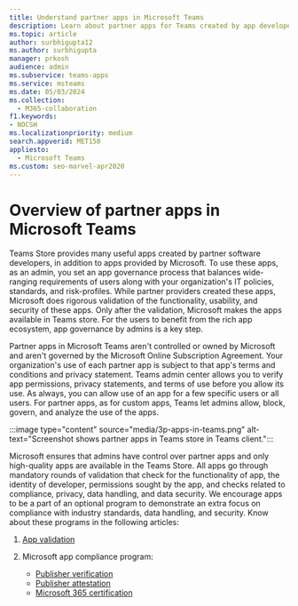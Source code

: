 ```yaml
---
title: Understand partner apps in Microsoft Teams
description: Learn about partner apps for Teams created by app developers and by Microsoft partners.
ms.topic: article
author: surbhigupta12
ms.author: surbhigupta
manager: prkosh
audience: admin
ms.subservice: teams-apps
ms.service: msteams
ms.date: 05/03/2024
ms.collection: 
  - M365-collaboration
f1.keywords:
- NOCSH
ms.localizationpriority: medium
search.appverid: MET150
appliesto: 
  - Microsoft Teams
ms.custom: seo-marvel-apr2020
---
```

# Overview of partner apps in Microsoft Teams

Teams Store provides many useful apps created by partner software developers, in addition to apps provided by Microsoft. To use these apps, as an admin, you set an app governance process that balances wide-ranging requirements of users along with your organization's IT policies, standards, and risk-profiles. While partner providers created these apps, Microsoft does rigorous validation of the functionality, usability, and security of these apps. Only after the validation, Microsoft makes the apps available in Teams store. For the users to benefit from the rich app ecosystem, app governance by admins is a key step.

Partner apps in Microsoft Teams aren't controlled or owned by Microsoft and aren't governed by the Microsoft Online Subscription Agreement. Your organization's use of each partner app is subject to that app's terms and conditions and privacy statement. Teams admin center allows you to verify app permissions, privacy statements, and terms of use before you allow its use. As always, you can allow use of an app for a few specific users or all users. For partner apps, as for custom apps, Teams let admins allow, block, govern, and analyze the use of the apps.

:::image type="content" source="media/3p-apps-in-teams.png" alt-text="Screenshot shows partner apps in Teams store in Teams client.":::

Microsoft ensures that admins have control over partner apps and only high-quality apps are available in the Teams Store. All apps go through mandatory rounds of validation that check for the functionality of app, the identity of developer, permissions sought by the app, and checks related to compliance, privacy, data handling, and data security. We encourage apps to be a part of an optional program to demonstrate an extra focus on compliance with industry standards, data handling, and security. Know about these programs in the following articles:

1. [App validation](overview-of-app-validation.md#app-validation-and-testing)

1. Microsoft app compliance program:

   - [Publisher verification](overview-of-app-certification.md#publisher-verification)
   - [Publisher attestation](overview-of-app-certification.md#publisher-attestation)
   - [Microsoft 365 certification](overview-of-app-certification.md#microsoft-365-certification)
